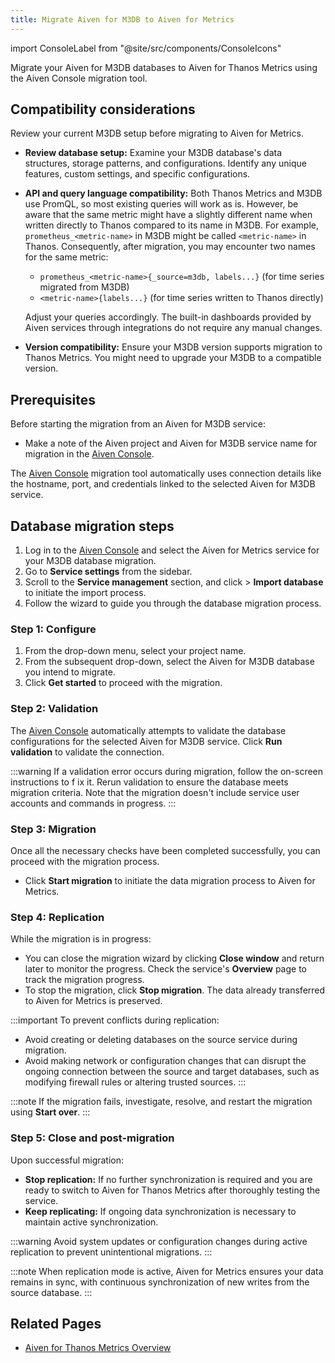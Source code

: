 ```yaml
---
title: Migrate Aiven for M3DB to Aiven for Metrics
---
```


import ConsoleLabel from "@site/src/components/ConsoleIcons"

Migrate your Aiven for M3DB databases to Aiven for Thanos Metrics using the Aiven Console migration tool.

## Compatibility considerations

Review your current M3DB setup before migrating to Aiven for Metrics.

- **Review database setup:** Examine your M3DB database's data structures,
  storage patterns, and configurations. Identify any unique features, custom settings,
  and specific configurations.
- **API and query language compatibility:** Both Thanos Metrics and M3DB use PromQL,
  so most existing queries will work as is. However, be aware that the same metric
  might have a slightly different name when written directly to Thanos compared to its
  name in M3DB. For example, `prometheus_<metric-name>` in M3DB might be called
  `<metric-name>` in Thanos. Consequently, after migration, you may encounter two names
  for the same metric:

  - `prometheus_<metric-name>{_source=m3db, labels...}` (for time series migrated from M3DB)
  - `<metric-name>{labels...}` (for time series written to Thanos directly)

  Adjust your queries accordingly. The built-in dashboards provided by Aiven
  services through integrations do not require any manual changes.
- **Version compatibility:** Ensure your M3DB version supports migration to
  Thanos Metrics. You might need to upgrade your M3DB to a compatible version.

## Prerequisites

Before starting the migration from an Aiven for M3DB service:

- Make a note of the Aiven project and Aiven for M3DB service name for migration in the
  [Aiven Console](https://console.aiven.io/).

The [Aiven Console](https://console.aiven.io/) migration tool automatically uses
connection details like the hostname, port, and credentials linked to the selected
Aiven for M3DB service.

## Database migration steps

1. Log in to the [Aiven Console](https://console.aiven.io/) and select the
   Aiven for Metrics service for your M3DB database migration.
1. Go to **Service settings** from the sidebar.
1. Scroll to the **Service management** section, and click
   <ConsoleLabel name="actions"/> > **Import database** to initiate the import process.
1. Follow the wizard to guide you through the database migration process.

### Step 1: Configure

1. From the drop-down menu, select your project name.
2. From the subsequent drop-down, select the Aiven for M3DB database you intend to migrate.
3. Click **Get started** to proceed with the migration.

### Step 2: Validation

The [Aiven Console](https://console.aiven.io/) automatically attempts to validate
the database configurations for the selected Aiven for M3DB service.
Click **Run validation** to validate the connection.

:::warning
If a validation error occurs during migration, follow the on-screen instructions to f
ix it. Rerun validation to ensure the database meets migration criteria. Note that the
migration doesn't include service user accounts and commands in progress.
:::

### Step 3: Migration

Once all the necessary checks have been completed successfully, you can proceed with
the migration process.

- Click **Start migration** to initiate the data migration process to Aiven for Metrics.

### Step 4: Replication

While the migration is in progress:

- You can close the migration wizard by clicking **Close window** and return later
  to monitor the progress. Check the service's **Overview** page to track the
  migration progress.
- To stop the migration, click **Stop migration**. The data already transferred to
  Aiven for Metrics is preserved.

:::important
To prevent conflicts during replication:

- Avoid creating or deleting databases on the source service during migration.
- Avoid making network or configuration changes that can disrupt the ongoing
  connection between the source and target databases, such as modifying firewall
  rules or altering trusted sources.
:::

:::note
If the migration fails, investigate, resolve, and restart the migration
using **Start over**.
:::

### Step 5: Close and post-migration

Upon successful migration:

- **Stop replication:** If no further synchronization is required and you are ready
  to switch to Aiven for Thanos Metrics after thoroughly testing the service.
- **Keep replicating:** If ongoing data synchronization is necessary to maintain
  active synchronization.

:::warning
Avoid system updates or configuration changes during active replication to prevent
unintentional migrations.
:::

:::note
When replication mode is active, Aiven for Metrics ensures your data remains in sync,
with continuous synchronization of new writes from the source database.
:::

## Related Pages

- [Aiven for Thanos Metrics Overview](/docs/products/metrics/concepts/metrics-overview)
